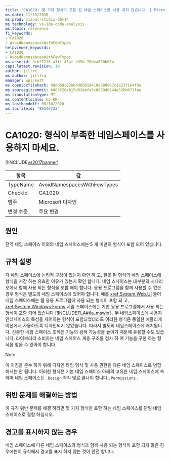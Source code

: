 ```yaml
---
title: 'CA1020: 몇 가지 형식이 포함 된 네임 스페이스를 사용 하지 않습니다. | Microsoft Docs'
ms.date: 11/15/2016
ms.prod: visual-studio-dev14
ms.technology: vs-ide-code-analysis
ms.topic: reference
f1_keywords:
- CA1020
- AvoidNamespacesWithFewTypes
helpviewer_keywords:
- CA1020
- AvoidNamespacesWithFewTypes
ms.assetid: 9cb272f6-a3ff-45af-b35d-70dea620b074
caps.latest.revision: 19
author: jillre
ms.author: jillfra
manager: wpickett
ms.openlocfilehash: 0ddd69c62eb4d6b818410a588967c1e23f164f9a
ms.sourcegitcommit: b885f26e015d03eafe7c885040644a52bb071fae
ms.translationtype: MT
ms.contentlocale: ko-KR
ms.lasthandoff: 06/30/2020
ms.locfileid: "85546733"
---
```

# <a name="ca1020-avoid-namespaces-with-few-types"></a>CA1020: 형식이 부족한 네임스페이스를 사용하지 마세요.
[!INCLUDE[vs2017banner](../includes/vs2017banner.md)]

|항목|값|
|-|-|
|TypeName|AvoidNamespacesWithFewTypes|
|CheckId|CA1020|
|범주|Microsoft 디자인|
|변경 수준|주요 변경|

## <a name="cause"></a>원인
 전역 네임 스페이스 이외의 네임 스페이스에는 5 개 미만의 형식이 포함 되어 있습니다.

## <a name="rule-description"></a>규칙 설명
 각 네임 스페이스에 논리적 구성이 있는지 확인 하 고, 잘못 된 형식의 네임 스페이스에 형식을 저장 하는 유효한 이유가 있는지 확인 합니다. 네임 스페이스는 대부분의 시나리오에서 함께 사용 되는 형식을 포함 해야 합니다. 응용 프로그램을 함께 사용할 수 없는 경우 형식은 별도의 네임 스페이스에 있어야 합니다. 예를 <xref:System.Web.UI> 들어 네임 스페이스에는 웹 응용 프로그램에 사용 되는 형식이 포함 되 고, <xref:System.Windows.Forms> 네임 스페이스에는 기반 응용 프로그램에서 사용 되는 형식이 포함 되어 있습니다 [!INCLUDE[TLA#tla_mswin](../includes/tlasharptla-mswin-md.md)] . 두 네임스페이스에 사용자 인터페이스의 특성을 제어하는 형식이 포함되었더라도 이러한 형식은 동일한 애플리케이션에서 사용하도록 디자인되지 않았습니다. 따라서 별도의 네임스페이스에 배치됩니다. 신중한 네임 스페이스 조직은 기능의 검색 가능성을 높이기 때문에 유용할 수도 있습니다. 라이브러리 소비자는 네임 스페이스 계층 구조를 검사 하 여 기능을 구현 하는 형식을 찾을 수 있어야 합니다.

> [!NOTE]
> 이 지침을 준수 하기 위해 디자인 타임 형식 및 사용 권한을 다른 네임 스페이스로 병합 해서는 안 됩니다. 이러한 형식은 기본 네임 스페이스 아래의 고유한 네임 스페이스에 속하며 네임 스페이스는 `.Design` 각각 및로 끝나야 합니다 `.Permissions` .

## <a name="how-to-fix-violations"></a>위반 문제를 해결하는 방법
 이 규칙 위반 문제를 해결 하려면 몇 가지 형식만 포함 하는 네임 스페이스를 단일 네임 스페이스로 결합 하십시오.

## <a name="when-to-suppress-warnings"></a>경고를 표시하지 않는 경우
 네임 스페이스에 다른 네임 스페이스의 형식과 함께 사용 되는 형식이 포함 되지 않은 경우에는이 규칙에서 경고를 표시 하지 않는 것이 안전 합니다.
